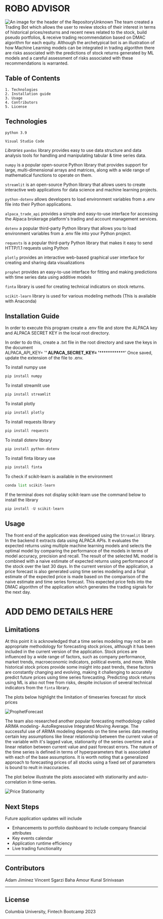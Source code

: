 # ROBO ADVISOR
![An image for the header of the Repository](/Images/Unknown.png)Unknown
The team created a Trading Bot which allows the user to review stocks of their interest in terms of historical prices/resturns and recent news related to the stock, build pseudo portfolios, & receive trading recommendation based on DMAC algorithm for each equity. Although the archetypical bot is an illustration of how Machine Learning models can be integrated in trading algorithm there are risks associated with the predictions of stock returns generated by ML models and a careful assessment of risks associated with these recommendations is warranted. 

## Table of Contents
    1. Technologies
    2. Installation guide
    3. Usage
    4. Contributors
    5. License

## Technologies
`python 3.9`

`Visual Studio Code`

*Libraries*
`pandas` library provides easy to use data structure and data analysis tools for handling and manipulating tabular & time series data. 

`numpy` is a popular open-source Python library that provides support for large, multi-dimensional arrays and matrices, along with a wide range of mathematical functions to operate on them.

`streamlit` is an open-source Python library that allows users to create interactive web applications for data science and machine learning projects.

`python-dotenv` allows developers to load environment variables from a .env file into their Python applications. 

`alpaca_trade_api` provides a simple and easy-to-use interface for accessing the Alpaca brokerage platform's trading and account management services.

`dotenv` a popular third-party Python library that allows you to load environment variables from a .env file into your Python project.

`requests` is a popular third-party Python library that makes it easy to send HTTP/1.1 requests using Python

`plotly`  provides an interactive web-based graphical user interface for creating and sharing data visualizations

`prophet` provides an easy-to-use interface for fitting and making predictions with time series data using additive models

`finta` library is used for creating technical indicators on stock returns. 

`scikit-learn` library is used for various modeling methods (This is available with Anaconda)


## Installation Guide

In order to execute this program create a .env file and store the ALPACA key and ALPACA SECRET KEY in the local root directory.

In order to do this, create a .txt file in the root directory and save the keys in the document  
ALPACA_API_KEY= '************************'
ALPACA_SECRET_KEY= '************************************'
Once saved, update the extension of the file to .env.

To install numpy use
```python
pip install numpy
```

To install streamlit use
```python
pip install streamlit
```

To install plotly
```python
pip install plotly
```

To install requests library
```python
pip install requests
```

To install dotenv library
```python
pip install python-dotenv
```

To install finta library use 
```python
pip install finta
```

To check if scikit-learn is available in the environment
```python
conda list scikit-learn
```

If the terminal does not display scikit-learn use the command below to install the library
```python
pip install -U scikit-learn
```

## Usage

The front end of the application was developed using the `Streamlit` library. In the backend it extracts data using ALPACA APIs. It evaluates the expected returns using multiple machine learning models and selects the optimal model by comparing the performance of the models in terms of model accuracy, precision and recall. The result of the selected ML model is combined with a naive estimate of expected returns using performance of the stock over the last 30 days.  In the current version of the application, a price forecast is also generated using time series modeling and a final estimate of the expected price is made based on the comparison of the naive estimate and time series forecast. This expected price feds into the DMAC algorithm of the application which generates the trading signals for the next day.

# ADD DEMO DETAILS HERE 



















## Limitations
At this point it is acknowledged that a time series modeling may not be an appropriate methodology for forecasting stock prices, although it has been included in the current version of the application. Stock prices are influenced by a wide range of factors, such as company performance, market trends, macroeconomic indicators, political events, and more. While historical stock prices provide some insight into past trends, these factors are constantly changing and evolving, making it challenging to accurately predict future prices using time series forecasting. Predicting stock returns using ML is also not free from risks, despite inclusion of several technical indicators from the `finta` library. 

The plots below highlight the limitation of timeseries forecast for stock prices

![ProphetForecast](./Charts/prophetforecast.png)

The team also researched another popular forecasting methodology called ARIMA modeling- AutoRegressive Integrated Moving Average. The successful use of ARIMA modeling depends on the time series data meeting certain key assumptions like linear relationship between the current value of the variable with it's lagged value, stationarity of the series overtime and a linear relation between current value and past forecast errors. The nature of the time series is defined in terms of hyperparameters that is associated with each of the base assumptions. It is worth noting that a generalized approach to forecasting prices of all stocks using a fixed set of parameters is bound to reult in inaccuracies.

The plot below illustrate the plots associated with stationarity and auto-correlation in time-series.

![Price Stationarity](./Charts/ARIMAModelingSummary.png)


## Next Steps
Future application updates will include
- Enhancements to portfolio dashboard to include company financial attributes
- Key events calendar
- Application runtime efficiency
- Live trading functionality

---

## Contributors

Adam Jiminez 
Vincent Sgarzi 
Baha Amour 
Kunal Srinivasan 

---

## License

Columbia University, Fintech Bootcamp 2023
